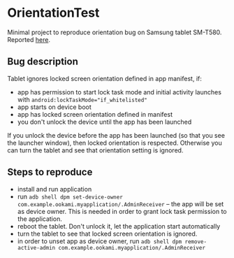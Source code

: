 # OrientationTest

Minimal project to reproduce orientation bug on Samsung tablet SM-T580. Reported [here](https://developer.samsung.com/forum/board/thread/view.do?messageId=353382).

## Bug description

Tablet ignores locked screen orientation defined in app manifest, if:
- app has permission to start lock task mode and initial activity launches with `android:lockTaskMode="if_whitelisted"`
- app starts on device boot
- app has locked screen orientation defined in manifest
- you don't unlock the device until the app has been launched

If you unlock the device before the app has been launched (so that you see the launcher window), then locked orientation is respected. Otherwise you can turn the tablet and see that orientation setting is ignored.

## Steps to reproduce
- install and run application
- run `adb shell dpm set-device-owner com.example.ookami.myapplication/.AdminReceiver` – the app will be set as device owner. This is needed in order to grant lock task permission to the application.
- reboot the tablet. Don't unlock it, let the application start automatically
- turn the tablet to see that locked screen orientation is ignored.
- in order to unset app as device owner, run `adb shell dpm remove-active-admin com.example.ookami.myapplication/.AdminReceiver`
